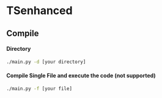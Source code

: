# TSenhanced
## Compile
#### Directory
```bash
./main.py -d [your directory]
```
#### Compile Single File and execute the code (not supported)
```bash
./main.py -f [your file]
```
